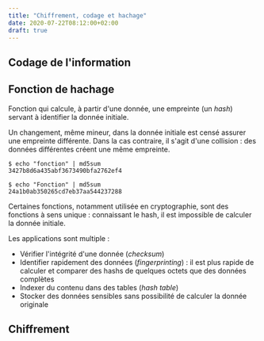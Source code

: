 ```yaml
---
title: "Chiffrement, codage et hachage"
date: 2020-07-22T08:12:00+02:00
draft: true
---
```



## Codage de l'information

## Fonction de hachage

Fonction qui calcule, à partir d'une donnée, une empreinte (un _hash_) servant à identifier la donnée initiale.

Un changement, même mineur, dans la donnée initiale est censé assurer une empreinte différente. Dans la cas contraire, il s'agit d'une collision : des données différentes créent une même empreinte.

``` bash,linenos
$ echo "fonction" | md5sum
3427b8d6a435abf3673490bfa2762ef4

$ echo "Fonction" | md5sum
24a1b0ab350265cd7eb37aa544237288
```

Certaines fonctions, notamment utilisée en cryptographie, sont des fonctions à sens unique : connaissant le hash, il est impossible de calculer la donnée initiale.

Les applications sont multiple :

* Vérifier l'intégrité d'une donnée (_checksum_)
* Identifier rapidement des données (_fingerprinting_) : il est plus rapide de calculer et comparer des hashs de quelques octets que des données complètes
* Indexer du contenu dans des tables (_hash table_)
* Stocker des données sensibles sans possibilité de calculer la donnée originale


## Chiffrement

